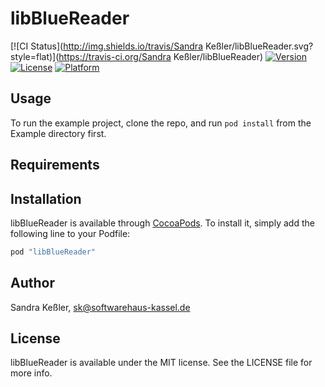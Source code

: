 # libBlueReader

[![CI Status](http://img.shields.io/travis/Sandra Keßler/libBlueReader.svg?style=flat)](https://travis-ci.org/Sandra Keßler/libBlueReader)
[![Version](https://img.shields.io/cocoapods/v/libBlueReader.svg?style=flat)](http://cocoapods.org/pods/libBlueReader)
[![License](https://img.shields.io/cocoapods/l/libBlueReader.svg?style=flat)](http://cocoapods.org/pods/libBlueReader)
[![Platform](https://img.shields.io/cocoapods/p/libBlueReader.svg?style=flat)](http://cocoapods.org/pods/libBlueReader)

## Usage

To run the example project, clone the repo, and run `pod install` from the Example directory first.

## Requirements

## Installation

libBlueReader is available through [CocoaPods](http://cocoapods.org). To install
it, simply add the following line to your Podfile:

```ruby
pod "libBlueReader"
```

## Author

Sandra Keßler, sk@softwarehaus-kassel.de

## License

libBlueReader is available under the MIT license. See the LICENSE file for more info.
